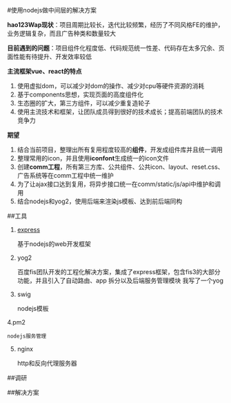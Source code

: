 #使用nodejs做中间层的解决方案

**hao123Wap现状**：项目周期比较长，迭代比较频繁，经历了不同风格FE的维护，业务逻辑复杂，而且广告种类和数量较大

**目前遇到的问题**：项目组件化程度低、代码规范统一性差、代码存在太多冗余、页面性能有待提升、开发效率较低

**主流框架vue、react的特点**

1. 使用虚拟dom，可以减少对dom的操作、减少对cpu等硬件资源的消耗
2. 基于components思想，实现页面的高度组件化
3. 生态圈的扩大，第三方组件，可以减少重复造轮子
4. 使用主流技术和框架，让团队成员得到很好的技术成长；提高前端团队的技术竞争力

**期望**

1. 结合当前项目，整理出所有复用程度较高的**组件**，开发成组件库并且统一调用
2. 整理常用的icon，并且使用**iconfont**生成统一的icon文件
3. 创建**comm工程**，所有第三方库、公共组件、公共icon、layout、reset.css、广告系统等在comm工程中统一维护
4. 为了让ajax接口达到复用，将异步接口统一在comm/static/js/api中维护和调用
5. 结合nodejs和yog2，使用后端来渲染js模板、达到前后端同构

##工具
1. [express](http://www.expressjs.com.cn/)

	基于nodejs的web开发框架

2. yog2 

	百度fis团队开发的工程化解决方案，集成了express框架，包含fis3的大部分功能，并且引入了自动路由、app 拆分以及后端服务管理模块
	我写了一个yog

3. swig

	nodejs模板

4.pm2

	nodejs服务管理

5. nginx 

	http和反向代理服务器

##调研


##解决方案



##